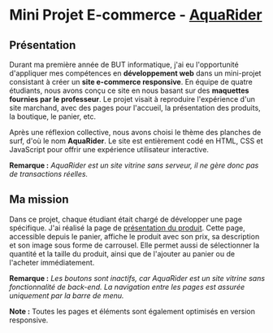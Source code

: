 # Mini Projet E-commerce - [AquaRider](https://lucasproject25.github.io/AquaRider/Site/index.html)

## Présentation

Durant ma première année de BUT informatique, j'ai eu l'opportunité d'appliquer mes compétences en **développement web** dans un mini-projet consistant à créer un **site e-commerce responsive**. En équipe de quatre étudiants, nous avons conçu ce site en nous basant sur des **maquettes fournies par le professeur**. Le projet visait à reproduire l'expérience d'un site marchand, avec des pages pour l'accueil, la présentation des produits, la boutique, le panier, etc.

Après une réflexion collective, nous avons choisi le thème des planches de surf, d'où le nom **AquaRider**. Le site est entièrement codé en HTML, CSS et JavaScript pour offrir une expérience utilisateur interactive.

**Remarque :** *AquaRider est un site vitrine sans serveur, il ne gère donc pas de transactions réelles.*

## Ma mission

Dans ce projet, chaque étudiant était chargé de développer une page spécifique. J'ai réalisé la page de [présentation du produit](https://lucasproject25.github.io/AquaRider/Site/produits.html). Cette page, accessible depuis le panier, affiche le produit avec son prix, sa description et son image sous forme de carrousel. Elle permet aussi de sélectionner la quantité et la taille du produit, ainsi que de l'ajouter au panier ou de l'acheter immédiatement.

**Remarque :** *Les boutons sont inactifs, car AquaRider est un site vitrine sans fonctionnalité de back-end. La navigation entre les pages est assurée uniquement par la barre de menu.*

**Note :** Toutes les pages et éléments sont également optimisés en version responsive.
